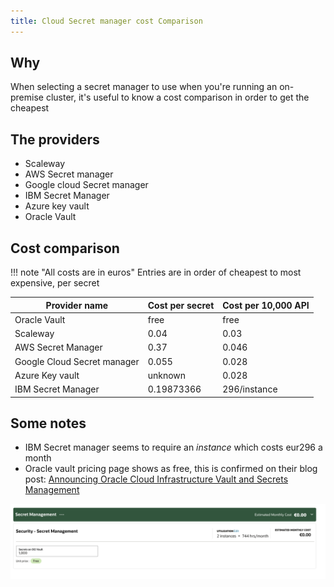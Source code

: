 ```yaml
---
title: Cloud Secret manager cost Comparison
---
```


## Why

When selecting a secret manager to use when you're running an on-premise cluster, it's useful to know a cost comparison
in order to get the cheapest

## The providers

* Scaleway
* AWS Secret manager
* Google cloud Secret manager
* IBM Secret Manager
* Azure key vault
* Oracle Vault

## Cost comparison

!!! note "All costs are in euros"
    Entries are in order of cheapest to most expensive, per secret

| Provider name               | Cost per secret | Cost per 10,000 API |
|-----------------------------|-----------------|---------------------|
| Oracle Vault                | free            | free                |
| Scaleway                    | 0.04            | 0.03                |
| AWS Secret Manager          | 0.37            | 0.046               |
| Google Cloud Secret manager | 0.055           | 0.028               |
| Azure Key vault             | unknown         | 0.028               |
| IBM Secret Manager          | 0.19873366      | 296/instance        |

## Some notes

* IBM Secret manager seems to require an _instance_ which costs eur296 a month
* Oracle vault pricing page shows as free, this is confirmed on their blog post: [Announcing Oracle Cloud Infrastructure Vault and Secrets Management](https://blogs.oracle.com/cloudsecurity/post/announcing-oracle-cloud-infrastructure-vault-and-secrets-management#:~:text=blog%20post.-,And%20No%20Cost,-Effective%20secrets%20management)

![img.png](../assets/oracle-secret-manager.png)

